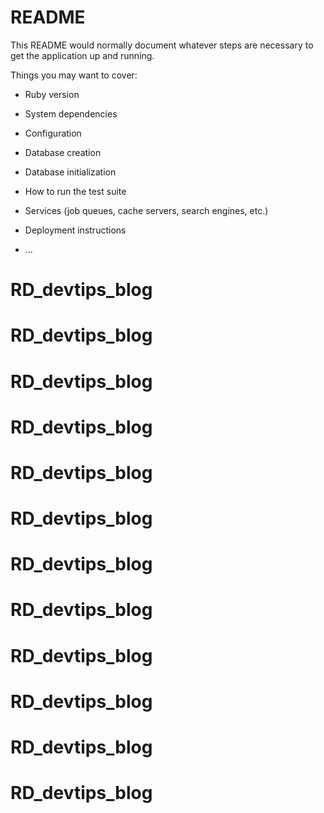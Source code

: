 # README

This README would normally document whatever steps are necessary to get the
application up and running.

Things you may want to cover:

* Ruby version

* System dependencies

* Configuration

* Database creation

* Database initialization

* How to run the test suite

* Services (job queues, cache servers, search engines, etc.)

* Deployment instructions

* ...
# RD_devtips_blog
# RD_devtips_blog
# RD_devtips_blog
# RD_devtips_blog
# RD_devtips_blog
# RD_devtips_blog
# RD_devtips_blog
# RD_devtips_blog
# RD_devtips_blog
# RD_devtips_blog
# RD_devtips_blog
# RD_devtips_blog
